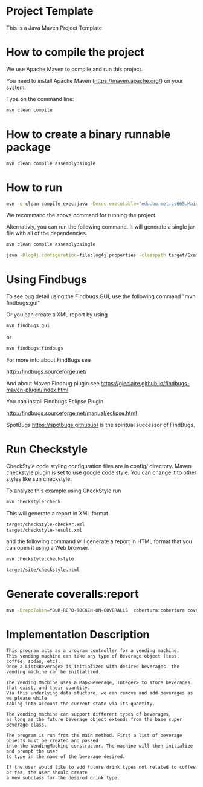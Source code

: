 # Project Template

This is a Java Maven Project Template

# How to compile the project

We use Apache Maven to compile and run this project.

You need to install Apache Maven (https://maven.apache.org/)  on your system.

Type on the command line:

```bash
mvn clean compile
```

# How to create a binary runnable package

```bash
mvn clean compile assembly:single
```

# How to run

```bash
mvn -q clean compile exec:java -Dexec.executable="edu.bu.met.cs665.Main" -Dlog4j.configuration="file:log4j.properties"
```

We recommand the above command for running the project.

Alternativly, you can run the following command. It will generate a single jar file with all of the dependencies.

```bash
mvn clean compile assembly:single

java -Dlog4j.configuration=file:log4j.properties -classpath target/Example-1-1.0-SNAPSHOT-jar-with-dependencies.jar edu.bu.met.cs665.Main
```

# Using Findbugs

To see bug detail using the Findbugs GUI, use the following command "mvn findbugs:gui"

Or you can create a XML report by using

```bash
mvn findbugs:gui 
```

or

```bash
mvn findbugs:findbugs
```

For more info about FindBugs see

http://findbugs.sourceforge.net/

And about Maven Findbug plugin see
https://gleclaire.github.io/findbugs-maven-plugin/index.html

You can install Findbugs Eclipse Plugin

http://findbugs.sourceforge.net/manual/eclipse.html

SpotBugs https://spotbugs.github.io/ is the spiritual successor of FindBugs.

# Run Checkstyle

CheckStyle code styling configuration files are in config/ directory. Maven checkstyle plugin is set to use google code
style.
You can change it to other styles like sun checkstyle.

To analyze this example using CheckStyle run

```bash
mvn checkstyle:check
```

This will generate a report in XML format

```bash
target/checkstyle-checker.xml
target/checkstyle-result.xml
```

and the following command will generate a report in HTML format that you can open it using a Web browser.

```bash
mvn checkstyle:checkstyle
```

```bash
target/site/checkstyle.html
```

# Generate  coveralls:report

```bash
mvn -DrepoToken=YOUR-REPO-TOCKEN-ON-COVERALLS  cobertura:cobertura coveralls:report
```

# Implementation Description

```
This program acts as a program controller for a vending machine.
This vending machine can take any type of Beverage object (teas, coffee, sodas, etc).
Once a List<Beverage> is initialized with desired beverages, the vending machine can be initialized.

The Vending Machine uses a Map<Beverage, Integer> to store beverages that exist, and their quantity.
Via this underlying data stucture, we can remove and add beverages as we please while
taking into account the current state via its quantity.

The vending machine can support different types of beverages, 
as long as the future beverage object extends from the base super Beverage class.

The program is run from the main method. First a list of beverage objects must be created and passed
into the VendingMachine constructor. The machine will then initialize and prompt the user
to type in the name of the beverage desired. 

If the user would like to add future drink types not related to coffee or tea, the user should create 
a new subclass for the desired drink type. 
```


